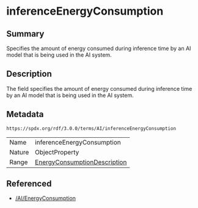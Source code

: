 <!-- Automatically generated by spec-parser v2.3.0 on 2024-07-29T18:25:30.305944+00:00 -->
<!-- SPDX-License-Identifier: Community-Spec-1.0 -->

# inferenceEnergyConsumption

## Summary

Specifies the amount of energy consumed during inference time by an AI model
that is being used in the AI system.


## Description

The field specifies the amount of energy consumed during inference time by an
AI model that is being used in the AI system.


## Metadata

`https://spdx.org/rdf/3.0.0/terms/AI/inferenceEnergyConsumption`


| | |
|---|---|
| Name | inferenceEnergyConsumption |
| Nature | ObjectProperty |
| Range | [EnergyConsumptionDescription](../Classes/EnergyConsumptionDescription.md) |




## Referenced

- [/AI/EnergyConsumption](../../AI/Classes/EnergyConsumption.md)

